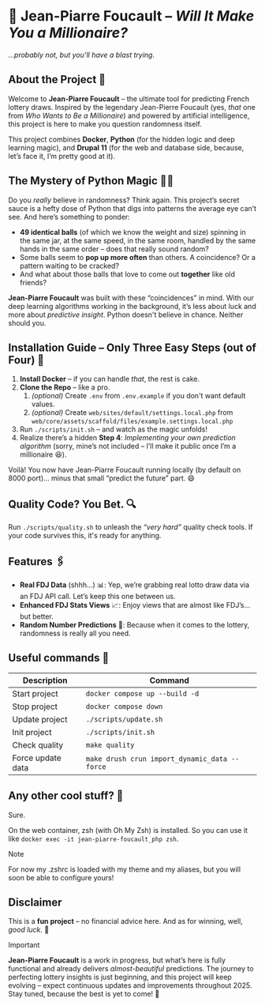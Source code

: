 # 🧙 Jean-Piarre Foucault – *Will It Make You a Millionaire?*
*...probably not, but you’ll have a blast trying.*

## About the Project 🎩
Welcome to **Jean-Piarre Foucault** – the ultimate tool for predicting French lottery draws. Inspired by the legendary Jean-Pierre Foucault (yes, *that* one from *Who Wants to Be a Millionaire*) and powered by artificial intelligence, this project is here to make you question randomness itself.

This project combines **Docker**, **Python** (for the hidden logic and deep learning magic), and **Drupal 11** (for the web and database side, because, let’s face it, I’m pretty good at it).

## The Mystery of Python Magic 🧪✨
Do you *really* believe in randomness? Think again. This project’s secret sauce is a hefty dose of Python that digs into patterns the average eye can’t see. And here’s something to ponder:

- **49 identical balls** (of which we know the weight and size) spinning in the same jar, at the same speed, in the same room, handled by the same hands in the same order – does that really sound random?
- Some balls seem to **pop up more often** than others. A coincidence? Or a pattern waiting to be cracked?
- And what about those balls that love to come out **together** like old friends?

**Jean-Piarre Foucault** was built with these “coincidences” in mind. With our deep learning algorithms working in the background, it’s less about luck and more about *predictive insight*. Python doesn't believe in chance. Neither should you.

## Installation Guide – Only Three Easy Steps (out of Four) 🚀
1. **Install Docker** – if you can handle *that*, the rest is cake.
2. **Clone the Repo** – like a pro.
   1. *(optional)* Create `.env` from `.env.example` if you don't want default values.
   2. *(optional)* Create `web/sites/default/settings.local.php` from `web/core/assets/scaffold/files/example.settings.local.php`
3. Run `./scripts/init.sh` – and watch as the magic unfolds!
4. Realize there’s a hidden **Step 4**: *Implementing your own prediction algorithm* (sorry, mine’s not included – I’ll make it public once I’m a millionaire 😆).

Voilà! You now have Jean-Piarre Foucault running locally (by default on 8000 port)… minus that small “predict the future” part. 😄

## Quality Code? You Bet. 🔍
Run `./scripts/quality.sh` to unleash the *“very hard”* quality check tools. If your code survives this, it's ready for anything.

## Features 🖇️
- **Real FDJ Data** (shhh...) 📊: Yep, we’re grabbing real lotto draw data via an FDJ API call. Let’s keep this one between us.
- **Enhanced FDJ Stats Views** 📈: Enjoy views that are almost like FDJ’s… but better.
- **Random Number Predictions** 🎲: Because when it comes to the lottery, randomness is really all you need.

## Useful commands 📎
| Description       | Command                                       |
|-------------------|-----------------------------------------------|
| Start project     | `docker compose up --build -d`                |
| Stop project      | `docker compose down`                         |
| Update project    | `./scripts/update.sh`                         |
| Init project      | `./scripts/init.sh`                           |
| Check quality     | `make quality`                                |
| Force update data | `make drush crun import_dynamic_data --force` |

## Any other cool stuff? 🍿
Sure.

On the web container, zsh (with Oh My Zsh) is installed. So you can use it like `docker exec -it jean-piarre-foucault_php zsh`.
> [!NOTE]
> For now my .zshrc is loaded with my theme and my aliases, but you will soon be able to configure yours!

## Disclaimer
This is a **fun project** – no financial advice here. And as for winning, well, *good luck*. 🎰

> [!IMPORTANT]
>**Jean-Piarre Foucault** is a work in progress, but what’s here is fully functional and already delivers *almost-beautiful* predictions. The journey to perfecting lottery insights is just beginning, and this project will keep evolving – expect continuous updates and improvements throughout 2025. Stay tuned, because the best is yet to come! 🎉

